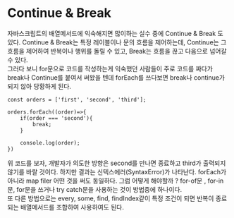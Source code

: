 # Continue & Break

자바스크립트의 배열메서드에 익숙해지면 많이하는 실수 중에 Continue & Break 도 있다. Continue & Break는 특정 레이블이나 문의 흐름을 제어하는데, Continue는 그 흐름을 제어하여 반복이나 행위를 돌릴 수 있고, Break는 흐름을 끊고 다음으로 넘어갈 수 있다.  
그러다 보니 for문으로 코드를 작성하는게 익숙했던 사람들이 주로 코드를 짜다가 break나 Continue를 붙여서 써왔을 텐데 forEach를 쓰다보면 break나 continue가 되지 않아 당황하게 된다.

```
const orders = ['first', 'second', 'third'];

orders.forEach((order)=>{
    if(order === 'second'){
        break;
    }

    console.log(order);
})
```

위 코드를 보자, 개발자가 의도한 방향은 second를 만나면 종료하고 third가 출력되지 않기를 바랄 것이다. 하지만 결과는 신텍스에러(SyntaxError)가 나타난다. forEach가 아니라 map filer 어떤 것을 써도 동일하다. 그럼 어떻게 해야할까 ? for-of문 , for-in문, for문을 쓰거나 try catch문을 사용하는 것이 방법중에 하나이다.  
또 다른 방법으로는 every, some, find, findIndex같이 특정 조건이 되면 반복이 종료되는 배열메서드를 조합하여 사용하여도 된다.
